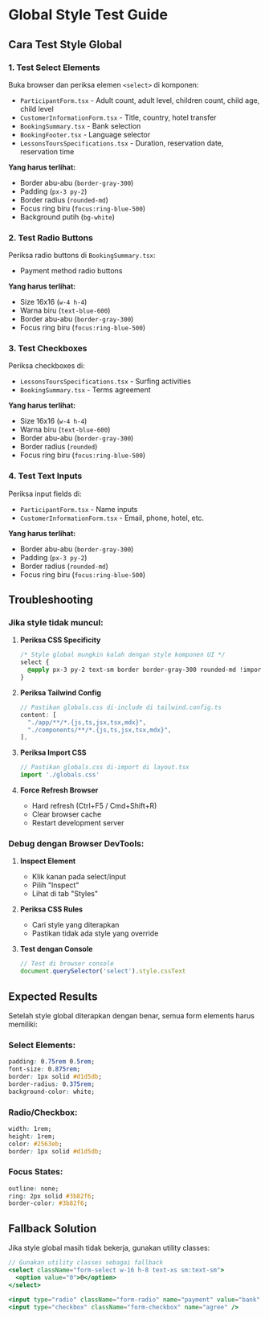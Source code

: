 # Global Style Test Guide

## Cara Test Style Global

### 1. Test Select Elements
Buka browser dan periksa elemen `<select>` di komponen:
- `ParticipantForm.tsx` - Adult count, adult level, children count, child age, child level
- `CustomerInformationForm.tsx` - Title, country, hotel transfer
- `BookingSummary.tsx` - Bank selection
- `BookingFooter.tsx` - Language selector
- `LessonsToursSpecifications.tsx` - Duration, reservation date, reservation time

**Yang harus terlihat:**
- Border abu-abu (`border-gray-300`)
- Padding (`px-3 py-2`)
- Border radius (`rounded-md`)
- Focus ring biru (`focus:ring-blue-500`)
- Background putih (`bg-white`)

### 2. Test Radio Buttons
Periksa radio buttons di `BookingSummary.tsx`:
- Payment method radio buttons

**Yang harus terlihat:**
- Size 16x16 (`w-4 h-4`)
- Warna biru (`text-blue-600`)
- Border abu-abu (`border-gray-300`)
- Focus ring biru (`focus:ring-blue-500`)

### 3. Test Checkboxes
Periksa checkboxes di:
- `LessonsToursSpecifications.tsx` - Surfing activities
- `BookingSummary.tsx` - Terms agreement

**Yang harus terlihat:**
- Size 16x16 (`w-4 h-4`)
- Warna biru (`text-blue-600`)
- Border abu-abu (`border-gray-300`)
- Border radius (`rounded`)
- Focus ring biru (`focus:ring-blue-500`)

### 4. Test Text Inputs
Periksa input fields di:
- `ParticipantForm.tsx` - Name inputs
- `CustomerInformationForm.tsx` - Email, phone, hotel, etc.

**Yang harus terlihat:**
- Border abu-abu (`border-gray-300`)
- Padding (`px-3 py-2`)
- Border radius (`rounded-md`)
- Focus ring biru (`focus:ring-blue-500`)

## Troubleshooting

### Jika style tidak muncul:

1. **Periksa CSS Specificity**
   ```css
   /* Style global mungkin kalah dengan style komponen UI */
   select {
     @apply px-3 py-2 text-sm border border-gray-300 rounded-md !important;
   }
   ```

2. **Periksa Tailwind Config**
   ```js
   // Pastikan globals.css di-include di tailwind.config.ts
   content: [
     "./app/**/*.{js,ts,jsx,tsx,mdx}",
     "./components/**/*.{js,ts,jsx,tsx,mdx}",
   ],
   ```

3. **Periksa Import CSS**
   ```jsx
   // Pastikan globals.css di-import di layout.tsx
   import './globals.css'
   ```

4. **Force Refresh Browser**
   - Hard refresh (Ctrl+F5 / Cmd+Shift+R)
   - Clear browser cache
   - Restart development server

### Debug dengan Browser DevTools:

1. **Inspect Element**
   - Klik kanan pada select/input
   - Pilih "Inspect"
   - Lihat di tab "Styles"

2. **Periksa CSS Rules**
   - Cari style yang diterapkan
   - Pastikan tidak ada style yang override

3. **Test dengan Console**
   ```javascript
   // Test di browser console
   document.querySelector('select').style.cssText
   ```

## Expected Results

Setelah style global diterapkan dengan benar, semua form elements harus memiliki:

### Select Elements:
```css
padding: 0.75rem 0.5rem;
font-size: 0.875rem;
border: 1px solid #d1d5db;
border-radius: 0.375rem;
background-color: white;
```

### Radio/Checkbox:
```css
width: 1rem;
height: 1rem;
color: #2563eb;
border: 1px solid #d1d5db;
```

### Focus States:
```css
outline: none;
ring: 2px solid #3b82f6;
border-color: #3b82f6;
```

## Fallback Solution

Jika style global masih tidak bekerja, gunakan utility classes:

```jsx
// Gunakan utility classes sebagai fallback
<select className="form-select w-16 h-8 text-xs sm:text-sm">
  <option value="0">0</option>
</select>

<input type="radio" className="form-radio" name="payment" value="bank" />
<input type="checkbox" className="form-checkbox" name="agree" />
``` 